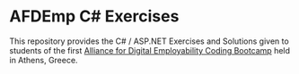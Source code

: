 # AFDEmp C# Exercises
This repository provides the C# / ASP.NET Exercises and Solutions given to students of the first [Alliance for Digital Employability Coding Bootcamp](http://www.afdemp.org/) held in Athens, Greece.
